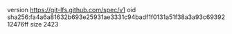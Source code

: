version https://git-lfs.github.com/spec/v1
oid sha256:fa4a6a81632b693e25931ae3331c94badf1f0131a51f38a3a93c6939212476ff
size 2423
